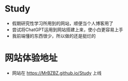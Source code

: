 # Study
* 假期研究性学习所用到的网站，顺便当个人博客用了
* 尝试将ChatGPT运用到网站搭建上来，使小白更容易上手
* 我前端懂的东西很少，所以做的还是挺烂的
# 网站体验地址
* 网站在 https://MrBZBZ.github.io/Study 上线
